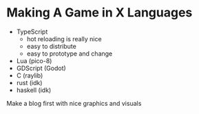# Making A Game in X Languages

- TypeScript
  - hot reloading is really nice
  - easy to distribute
  - easy to prototype and change
- Lua (pico-8)
- GDScript (Godot)
- C (raylib)
- rust (idk)
- haskell (idk)

Make a blog first with nice graphics and visuals
